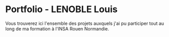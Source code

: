 # Portfolio - LENOBLE Louis

Vous trouverez ici l'ensemble des projets auxquels j'ai pu participer tout au long de ma formation à l'INSA Rouen Normandie.
